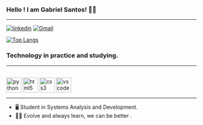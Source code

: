 ### Hello ! I am Gabriel Santos! 👋🏽
-------

[![linkedin](    https://img.shields.io/badge/LinkedIn-0077B5?style=for-the-badge&logo=linkedin&logoColor=white)](https://www.linkedin.com/in/gabriel-guilherme-467587278/)
[![Gmail](   https://img.shields.io/badge/Gmail-D14836?style=for-the-badge&logo=gmail&logoColor=white)](mailto:gabrielguilhermesantos18@gmail.com)


[![Top Langs](https://github-readme-stats.vercel.app/api/top-langs/?username=Gabr1elGS&layout=donut)](https://github.com/anuraghazra/github-readme-stats)

### Technology in practice and studying.
--------------------------------
<div style="display: inline_block"><br/>
    <img align= "center" alt= "python" src= "https://static-00.iconduck.com/assets.00/python-icon-256x256-9529fzj3.png"width="40px"/>
    <img align= "center" alt= "html5" src= "https://user-images.githubusercontent.com/25181517/192158954-f88b5814-d510-4564-b285-dff7d6400dad.png"width="40px"/>
    <img align= "center" alt= "css3" src= "https://user-images.githubusercontent.com/25181517/183898674-75a4a1b1-f960-4ea9-abcb-637170a00a75.png" width="40"/>
    <img align= "center" alt= "vscode" src= "https://user-images.githubusercontent.com/25181517/192108891-d86b6220-e232-423a-bf5f-90903e6887c3.png" width="40"/>
</div>

---

- 🖥️ Student in Systems Analysis and Development.
- 💪🏽 Evolve and always learn, we can be better .
